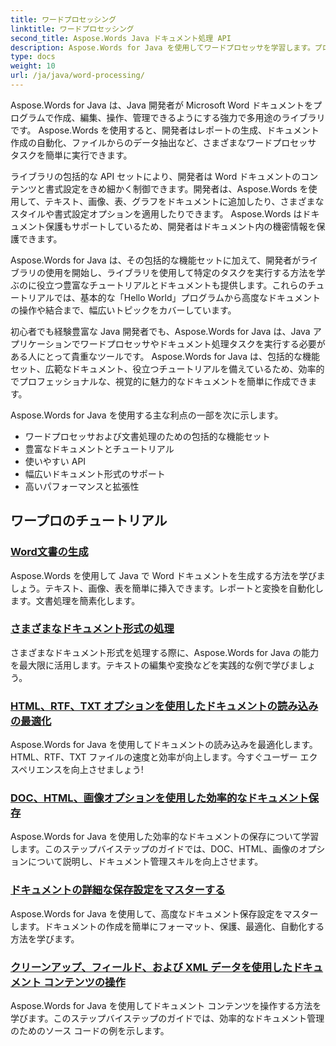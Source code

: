 ```yaml
---
title: ワードプロセッシング
linktitle: ワードプロセッシング
second_title: Aspose.Words Java ドキュメント処理 API
description: Aspose.Words for Java を使用してワードプロセッサを学習します。プログラムでドキュメントを作成、編集、操作します。今すぐ文書処理スキルを向上させましょう。
type: docs
weight: 10
url: /ja/java/word-processing/
---
```


Aspose.Words for Java は、Java 開発者が Microsoft Word ドキュメントをプログラムで作成、編集、操作、管理できるようにする強力で多用途のライブラリです。 Aspose.Words を使用すると、開発者はレポートの生成、ドキュメント作成の自動化、ファイルからのデータ抽出など、さまざまなワードプロセッサ タスクを簡単に実行できます。

ライブラリの包括的な API セットにより、開発者は Word ドキュメントのコンテンツと書式設定をきめ細かく制御できます。開発者は、Aspose.Words を使用して、テキスト、画像、表、グラフをドキュメントに追加したり、さまざまなスタイルや書式設定オプションを適用したりできます。 Aspose.Words はドキュメント保護もサポートしているため、開発者はドキュメント内の機密情報を保護できます。

Aspose.Words for Java は、その包括的な機能セットに加えて、開発者がライブラリの使用を開始し、ライブラリを使用して特定のタスクを実行する方法を学ぶのに役立つ豊富なチュートリアルとドキュメントも提供します。これらのチュートリアルでは、基本的な「Hello World」プログラムから高度なドキュメントの操作や結合まで、幅広いトピックをカバーしています。

初心者でも経験豊富な Java 開発者でも、Aspose.Words for Java は、Java アプリケーションでワードプロセッサやドキュメント処理タスクを実行する必要がある人にとって貴重なツールです。 Aspose.Words for Java は、包括的な機能セット、広範なドキュメント、役立つチュートリアルを備えているため、効率的でプロフェッショナルな、視覚的に魅力的なドキュメントを簡単に作成できます。

Aspose.Words for Java を使用する主な利点の一部を次に示します。

* ワードプロセッサおよび文書処理のための包括的な機能セット
* 豊富なドキュメントとチュートリアル
* 使いやすい API
* 幅広いドキュメント形式のサポート
* 高いパフォーマンスと拡張性

## ワープロのチュートリアル

### [Word文書の生成](./generate-word-document/)

Aspose.Words を使用して Java で Word ドキュメントを生成する方法を学びましょう。テキスト、画像、表を簡単に挿入できます。レポートと変換を自動化します。文書処理を簡素化します。
### [さまざまなドキュメント形式の処理](./handling-different-document-formats/)
さまざまなドキュメント形式を処理する際に、Aspose.Words for Java の能力を最大限に活用します。テキストの編集や変換などを実践的な例で学びましょう。
### [HTML、RTF、TXT オプションを使用したドキュメントの読み込みの最適化](./optimizing-document-loading-options/)
Aspose.Words for Java を使用してドキュメントの読み込みを最適化します。 HTML、RTF、TXT ファイルの速度と効率が向上します。今すぐユーザー エクスペリエンスを向上させましょう!
### [DOC、HTML、画像オプションを使用した効率的なドキュメント保存](./efficient-document-saving-options/)
Aspose.Words for Java を使用した効率的なドキュメントの保存について学習します。このステップバイステップのガイドでは、DOC、HTML、画像のオプションについて説明し、ドキュメント管理スキルを向上させます。
### [ドキュメントの詳細な保存設定をマスターする](./mastering-advanced-save-settings/)
Aspose.Words for Java を使用して、高度なドキュメント保存設定をマスターします。ドキュメントの作成を簡単にフォーマット、保護、最適化、自動化する方法を学びます。
### [クリーンアップ、フィールド、および XML データを使用したドキュメント コンテンツの操作](./manipulating-document-content/)
Aspose.Words for Java を使用してドキュメント コンテンツを操作する方法を学びます。このステップバイステップのガイドでは、効率的なドキュメント管理のためのソース コードの例を示します。